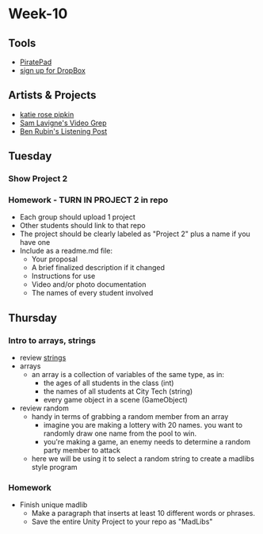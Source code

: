 # Week-10

## Tools
+ [PiratePad](http://piratepad.net/ep/pad/view/ro.OKQ-t5d2LLk/latest)
+ [sign up for DropBox](https://db.tt/dEBow528)

## Artists & Projects
+ [katie rose pipkin](http://katierosepipkin.com/)
+ [Sam Lavigne's Video Grep](http://lav.io/2014/06/videogrep-automatic-supercuts-with-python/)
+ [Ben Rubin's Listening Post](https://www.youtube.com/watch?v=dD36IajCz6A)

## Tuesday

### Show Project 2

### Homework - TURN IN PROJECT 2 in repo
+ Each group should upload 1 project
+ Other students should link to that repo
+ The project should be clearly labeled as "Project 2" plus a name if you have one
+ Include as a readme.md file:
	+ Your proposal
	+ A brief finalized description if it changed
	+ Instructions for use
	+ Video and/or photo documentation
	+ The names of every student involved

## Thursday

### Intro to arrays, strings

+ review [strings](https://docs.unity3d.com/ScriptReference/String.html)
+ arrays
	+ an array is a collection of variables of the same type, as in:
		+ the ages of all students in the class (int)
		+ the names of all students at City Tech (string)
		+ every game object in a scene (GameObject)
+ review random
	+ handy in terms of grabbing a random member from an array
		+ imagine you are making a lottery with 20 names. you want to randomly draw one name from the pool to win.
		+ you're making a game, an enemy needs to determine a random party member to attack
	+ here we will be using it to select a random string to create a madlibs style program

### Homework
+ Finish unique madlib
	+ Make a paragraph that inserts at least 10 different words or phrases. 
	+ Save the entire Unity Project to your repo as "MadLibs"